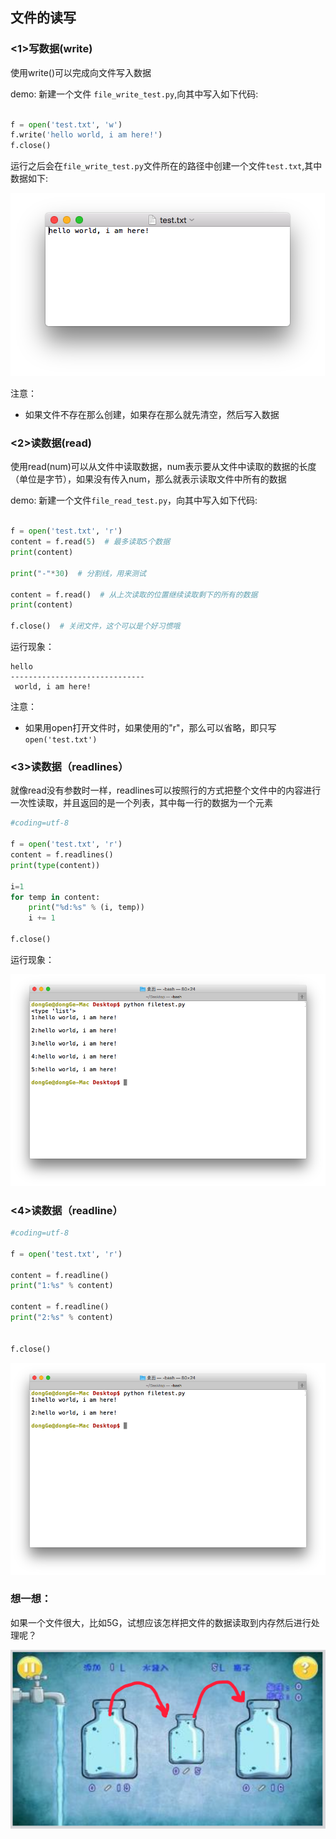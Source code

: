 ## 文件的读写

### <1>写数据(write)

使用write()可以完成向文件写入数据

demo: 新建一个文件 `file_write_test.py`,向其中写入如下代码:

```python

f = open('test.txt', 'w')
f.write('hello world, i am here!')
f.close()
```

运行之后会在`file_write_test.py`文件所在的路径中创建一个文件`test.txt`,其中数据如下:

![](../Images/Snip20160818_68.png)

注意：

+ 如果文件不存在那么创建，如果存在那么就先清空，然后写入数据


### <2>读数据(read)

使用read(num)可以从文件中读取数据，num表示要从文件中读取的数据的长度（单位是字节），如果没有传入num，那么就表示读取文件中所有的数据

demo: 新建一个文件`file_read_test.py`，向其中写入如下代码:

```python

f = open('test.txt', 'r')
content = f.read(5)  # 最多读取5个数据
print(content)

print("-"*30)  # 分割线，用来测试

content = f.read()  # 从上次读取的位置继续读取剩下的所有的数据
print(content)

f.close()  # 关闭文件，这个可以是个好习惯哦
```

运行现象：

```
hello
------------------------------
 world, i am here!
```

注意：

+ 如果用open打开文件时，如果使用的"r"，那么可以省略，即只写 `open('test.txt')`



### <3>读数据（readlines）

就像read没有参数时一样，readlines可以按照行的方式把整个文件中的内容进行一次性读取，并且返回的是一个列表，其中每一行的数据为一个元素

```python
#coding=utf-8

f = open('test.txt', 'r')
content = f.readlines()
print(type(content))

i=1
for temp in content:
	print("%d:%s" % (i, temp))
	i += 1

f.close()
```

运行现象：

![](../Images/Snip20160818_71.png)
	

### <4>读数据（readline）

```python
#coding=utf-8

f = open('test.txt', 'r')

content = f.readline()
print("1:%s" % content)

content = f.readline()
print("2:%s" % content)


f.close()
```

![](../Images/Snip20160818_72.png)

### 想一想：
如果一个文件很大，比如5G，试想应该怎样把文件的数据读取到内存然后进行处理呢？


![](../Images/QQ20170407-221259@2x.png)
